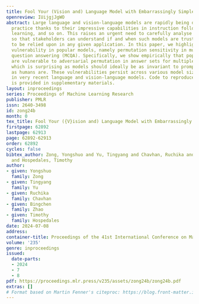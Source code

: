 ```yaml
---
title: Fool Your (Vision and) Language Model with Embarrassingly Simple Permutations
openreview: IUijgjJgWO
abstract: Large language and vision-language models are rapidly being deployed in
  practice thanks to their impressive capabilities in instruction following, in-context
  learning, and so on. This raises an urgent need to carefully analyse their robustness
  so that stakeholders can understand if and when such models are trustworthy enough
  to be relied upon in any given application. In this paper, we highlight a specific
  vulnerability in popular models, namely permutation sensitivity in multiple-choice
  question answering (MCQA). Specifically, we show empirically that popular models
  are vulnerable to adversarial permutation in answer sets for multiple-choice prompting,
  which is surprising as models should ideally be as invariant to prompt permutation
  as humans are. These vulnerabilities persist across various model sizes, and exist
  in very recent language and vision-language models. Code to reproduce all experiments
  is provided in supplementary materials.
layout: inproceedings
series: Proceedings of Machine Learning Research
publisher: PMLR
issn: 2640-3498
id: zong24b
month: 0
tex_title: Fool Your ({V}ision and) Language Model with Embarrassingly Simple Permutations
firstpage: 62892
lastpage: 62913
page: 62892-62913
order: 62892
cycles: false
bibtex_author: Zong, Yongshuo and Yu, Tingyang and Chavhan, Ruchika and Zhao, Bingchen
  and Hospedales, Timothy
author:
- given: Yongshuo
  family: Zong
- given: Tingyang
  family: Yu
- given: Ruchika
  family: Chavhan
- given: Bingchen
  family: Zhao
- given: Timothy
  family: Hospedales
date: 2024-07-08
address:
container-title: Proceedings of the 41st International Conference on Machine Learning
volume: '235'
genre: inproceedings
issued:
  date-parts:
  - 2024
  - 7
  - 8
pdf: https://proceedings.mlr.press/v235/assets/zong24b/zong24b.pdf
extras: []
# Format based on Martin Fenner's citeproc: https://blog.front-matter.io/posts/citeproc-yaml-for-bibliographies/
---
```

